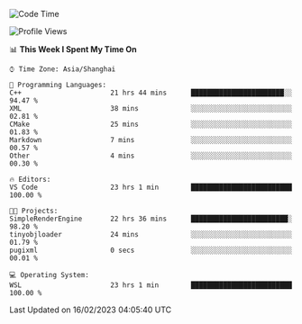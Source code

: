 <!--START_SECTION:waka-->
![Code Time](http://img.shields.io/badge/Code%20Time-647%20hrs%2014%20mins-blue)

![Profile Views](http://img.shields.io/badge/Profile%20Views-0-blue)

📊 **This Week I Spent My Time On** 

```text
⌚︎ Time Zone: Asia/Shanghai

💬 Programming Languages: 
C++                      21 hrs 44 mins      ███████████████████████░░   94.47 % 
XML                      38 mins             ░░░░░░░░░░░░░░░░░░░░░░░░░   02.81 % 
CMake                    25 mins             ░░░░░░░░░░░░░░░░░░░░░░░░░   01.83 % 
Markdown                 7 mins              ░░░░░░░░░░░░░░░░░░░░░░░░░   00.57 % 
Other                    4 mins              ░░░░░░░░░░░░░░░░░░░░░░░░░   00.30 % 

🔥 Editors: 
VS Code                  23 hrs 1 min        █████████████████████████   100.00 % 

🐱‍💻 Projects: 
SimpleRenderEngine       22 hrs 36 mins      ████████████████████████░   98.20 % 
tinyobjloader            24 mins             ░░░░░░░░░░░░░░░░░░░░░░░░░   01.79 % 
pugixml                  0 secs              ░░░░░░░░░░░░░░░░░░░░░░░░░   00.01 % 

💻 Operating System: 
WSL                      23 hrs 1 min        █████████████████████████   100.00 % 

```


 Last Updated on 16/02/2023 04:05:40 UTC
<!--END_SECTION:waka-->